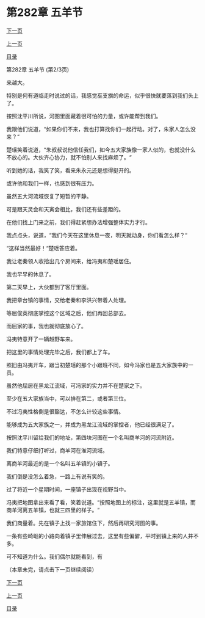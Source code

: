<h1>第282章   五羊节</h1>
            <div><p><a href="./0845_%E7%AC%AC282%E7%AB%A0_%E4%BA%94%E7%BE%8A%E8%8A%82.md">下一页</a></p><p><a href="./0843_%E7%AC%AC282%E7%AB%A0_%E4%BA%94%E7%BE%8A%E8%8A%82.md">上一页</a></p><p><a href="../">目录</a></p></div>
            <div><p>第282章   五羊节 (第2/3页)</p><p>来越大。</p><p>特别是何有道临走时说过的话，我感觉巫支旗的命运，似乎很快就要落到我们头上了。</p><p>按照沈平川所说，河图里面藏着很可怕的力量，或许能帮到我们。</p><p>我跟他们说道，“如果你们不来，我也打算找你们一起行动。对了，朱家人怎么没来？“</p><p>楚瑶笑着说道，“朱叔叔说他信任我们，如今五大家族像一家人似的，也就没什么不放心的。大伙齐心协力，就不怕别人来找麻烦了。“</p><p>听到她的话，我笑了笑，看来朱永元还是想得挺开的。</p><p>或许他和我们一样，也感到很有压力。</p><p>虽然五大河流域恢复了短暂的平静。</p><p>可是跟天灵会和天寅会相比，我们还有些差距的。</p><p>在他们找上门来之前，我们得赶紧想办法增强整体实力才行。</p><p>我点点头，说道，“我们今天在这里休息一夜，明天就动身，你们看怎么样？“</p><p>“这样当然最好！“楚瑶答应着。</p><p>我让老秦领人收拾出几个房间来，给冯夷和楚瑶居住。</p><p>我也早早的休息了。</p><p>第二天早上，大伙都到了客厅里面。</p><p>我把章台镇的事情，交给老秦和李洪兴带着人处理。</p><p>等屈俊英彻底掌控这个区域之后，他们再回总部去。</p><p>而屈家的事，我也就彻底放心了。</p><p>冯夷特意开了一辆越野车来。</p><p>把这里的事情处理完毕之后，我们都上了车。</p><p>照旧由冯夷开车，跟当初楚瑶的那个小跟班不同，如今冯家也是五大家族中的一员。</p><p>虽然他屈居在黑龙江流域，可冯家的实力并不在楚家之下。</p><p>至少在五大家族当中，可以排在第二，或者第三位。</p><p>不过冯夷性格倒是很豁达，不怎么计较这些事情。</p><p>能够成为五大家族之一，并成为黑龙江流域的掌控者，他已经很满足了。</p><p>按照沈平川留给我们的地址，第四块河图在一个名叫商羊河的河流附近。</p><p>我们特意仔细打听过，商羊河在淮河流域。</p><p>离商羊河最近的是一个名叫五羊镇的小镇子。</p><p>我们倒是没怎么着急，一路上有说有笑的。</p><p>过了将近一个星期时间，一座镇子出现在视野当中。</p><p>冯夷把地图拿出来看了看，笑着说道。“按照地图上的标注，这里就是五羊镇，而商羊河离五羊镇，也就三四里的样子。“</p><p>我们商量着。先在镇子上找一家旅馆住下，然后再研究河图的事。</p><p>一条有些崎岖的小路向着镇子里伸展过去，这里有些偏僻，平时到镇上来的人并不多。</p><p>可不知道为什么。我们偶尔就能看到，有</p><p>（本章未完，请点击下一页继续阅读）</p></div>
            <div><p><a href="./0845_%E7%AC%AC282%E7%AB%A0_%E4%BA%94%E7%BE%8A%E8%8A%82.md">下一页</a></p><p><a href="./0843_%E7%AC%AC282%E7%AB%A0_%E4%BA%94%E7%BE%8A%E8%8A%82.md">上一页</a></p><p><a href="../">目录</a></p></div>